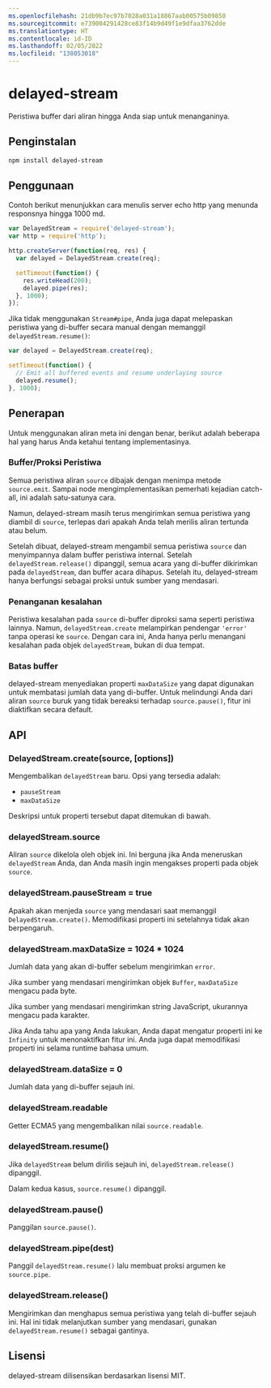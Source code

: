 ```yaml
---
ms.openlocfilehash: 21db9b7ec97b7028a031a18867aab00575b09850
ms.sourcegitcommit: e739004291428ce83f14b9d49f1e9dfaa3762dde
ms.translationtype: HT
ms.contentlocale: id-ID
ms.lasthandoff: 02/05/2022
ms.locfileid: "138053018"
---
```

# <a name="delayed-stream"></a>delayed-stream

Peristiwa buffer dari aliran hingga Anda siap untuk menanganinya.

## <a name="installation"></a>Penginstalan

``` bash
npm install delayed-stream
```

## <a name="usage"></a>Penggunaan

Contoh berikut menunjukkan cara menulis server echo http yang menunda responsnya hingga 1000 md.

``` javascript
var DelayedStream = require('delayed-stream');
var http = require('http');

http.createServer(function(req, res) {
  var delayed = DelayedStream.create(req);

  setTimeout(function() {
    res.writeHead(200);
    delayed.pipe(res);
  }, 1000);
});
```

Jika tidak menggunakan `Stream#pipe`, Anda juga dapat melepaskan peristiwa yang di-buffer secara manual dengan memanggil `delayedStream.resume()`:

``` javascript
var delayed = DelayedStream.create(req);

setTimeout(function() {
  // Emit all buffered events and resume underlaying source
  delayed.resume();
}, 1000);
```

## <a name="implementation"></a>Penerapan

Untuk menggunakan aliran meta ini dengan benar, berikut adalah beberapa hal yang harus Anda ketahui tentang implementasinya.

### <a name="event-buffering--proxying"></a>Buffer/Proksi Peristiwa

Semua peristiwa aliran `source` dibajak dengan menimpa metode `source.emit`. Sampai node mengimplementasikan pemerhati kejadian catch-all, ini adalah satu-satunya cara.

Namun, delayed-stream masih terus mengirimkan semua peristiwa yang diambil di `source`, terlepas dari apakah Anda telah merilis aliran tertunda atau belum.

Setelah dibuat, delayed-stream mengambil semua peristiwa `source` dan menyimpannya dalam buffer peristiwa internal. Setelah `delayedStream.release()` dipanggil, semua acara yang di-buffer dikirimkan pada `delayedStream`, dan buffer acara dihapus. Setelah itu, delayed-stream hanya berfungsi sebagai proksi untuk sumber yang mendasari.

### <a name="error-handling"></a>Penanganan kesalahan

Peristiwa kesalahan pada `source` di-buffer diproksi sama seperti peristiwa lainnya.
Namun, `delayedStream.create` melampirkan pendengar `'error'` tanpa operasi ke `source`. Dengan cara ini, Anda hanya perlu menangani kesalahan pada objek `delayedStream`, bukan di dua tempat.

### <a name="buffer-limits"></a>Batas buffer

delayed-stream menyediakan properti `maxDataSize` yang dapat digunakan untuk membatasi jumlah data yang di-buffer. Untuk melindungi Anda dari aliran `source` buruk yang tidak bereaksi terhadap `source.pause()`, fitur ini diaktifkan secara default.

## <a name="api"></a>API

### <a name="delayedstreamcreatesource-options"></a>DelayedStream.create(source, [options])

Mengembalikan `delayedStream` baru. Opsi yang tersedia adalah:

* `pauseStream`
* `maxDataSize`

Deskripsi untuk properti tersebut dapat ditemukan di bawah.

### <a name="delayedstreamsource"></a>delayedStream.source

Aliran `source` dikelola oleh objek ini. Ini berguna jika Anda meneruskan `delayedStream` Anda, dan Anda masih ingin mengakses properti pada objek `source`.

### <a name="delayedstreampausestream--true"></a>delayedStream.pauseStream = true

Apakah akan menjeda `source` yang mendasari saat memanggil `DelayedStream.create()`. Memodifikasi properti ini setelahnya tidak akan berpengaruh.

### <a name="delayedstreammaxdatasize--1024--1024"></a>delayedStream.maxDataSize = 1024 * 1024

Jumlah data yang akan di-buffer sebelum mengirimkan `error`.

Jika sumber yang mendasari mengirimkan objek `Buffer`, `maxDataSize` mengacu pada byte.

Jika sumber yang mendasari mengirimkan string JavaScript, ukurannya mengacu pada karakter.

Jika Anda tahu apa yang Anda lakukan, Anda dapat mengatur properti ini ke `Infinity` untuk menonaktifkan fitur ini. Anda juga dapat memodifikasi properti ini selama runtime bahasa umum.

### <a name="delayedstreamdatasize--0"></a>delayedStream.dataSize = 0

Jumlah data yang di-buffer sejauh ini.

### <a name="delayedstreamreadable"></a>delayedStream.readable

Getter ECMA5 yang mengembalikan nilai `source.readable`.

### <a name="delayedstreamresume"></a>delayedStream.resume()

Jika `delayedStream` belum dirilis sejauh ini, `delayedStream.release()` dipanggil.

Dalam kedua kasus, `source.resume()` dipanggil.

### <a name="delayedstreampause"></a>delayedStream.pause()

Panggilan `source.pause()`.

### <a name="delayedstreampipedest"></a>delayedStream.pipe(dest)

Panggil `delayedStream.resume()` lalu membuat proksi argumen ke `source.pipe`.

### <a name="delayedstreamrelease"></a>delayedStream.release()

Mengirimkan dan menghapus semua peristiwa yang telah di-buffer sejauh ini. Hal ini tidak melanjutkan sumber yang mendasari, gunakan `delayedStream.resume()` sebagai gantinya.

## <a name="license"></a>Lisensi

delayed-stream dilisensikan berdasarkan lisensi MIT.
